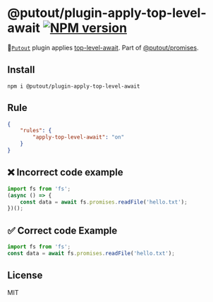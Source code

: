 # @putout/plugin-apply-top-level-await [![NPM version][NPMIMGURL]][NPMURL]

[NPMIMGURL]: https://img.shields.io/npm/v/@putout/plugin-apply-top-level-await.svg?style=flat&longCache=true
[NPMURL]: https://npmjs.org/package/@putout/plugin-apply-top-level-await"npm"

🐊[`Putout`](https://github.com/coderaiser/putout) plugin applies [top-level-await](https://v8.dev/features/top-level-await). Part of [@putout/promises](https://github.com/coderaiser/putout/tree/master/packages/plugin-promises).

## Install

```
npm i @putout/plugin-apply-top-level-await
```

## Rule

```json
{
    "rules": {
        "apply-top-level-await": "on"
    }
}
```

## ❌ Incorrect code example

```js
import fs from 'fs';
(async () => {
    const data = await fs.promises.readFile('hello.txt');
})();
```

## ✅ Correct code Example

```js
import fs from 'fs';
const data = await fs.promises.readFile('hello.txt');
```

## License

MIT
